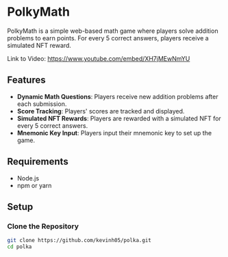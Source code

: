 # PolkyMath

PolkyMath is a simple web-based math game where players solve addition problems to earn points. For every 5 correct answers, players receive a simulated NFT reward.

Link to Video: https://www.youtube.com/embed/XH7jMEwNmYU



## Features

- **Dynamic Math Questions**: Players receive new addition problems after each submission.
- **Score Tracking**: Players' scores are tracked and displayed.
- **Simulated NFT Rewards**: Players are rewarded with a simulated NFT for every 5 correct answers.
- **Mnemonic Key Input**: Players input their mnemonic key to set up the game.

## Requirements

- Node.js
- npm or yarn

## Setup

### Clone the Repository

```bash
git clone https://github.com/kevinh05/polka.git
cd polka

